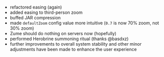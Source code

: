 - refactored easing (again)
- added easing to third-person zoom
- buffed JAR compression
- made `defaultZoom` config value more intuitive (`0.7` is now 70% zoom, not 30% zoom)
- Zume should do nothing on servers now (hopefully)
- performed Herobrine summoning ritual (thanks @basdxz)
- further improvements to overall system stability and other minor adjustments have been made to enhance the user experience